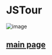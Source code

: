 # JSTour
![image](https://github.com/user-attachments/assets/eb9f5ccb-d0fc-470f-b5d4-54c5db3a09b9)

## <a href="https://ldr7xior.github.io/JSTour/" class="page">main page</a> ##
